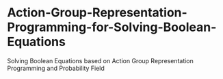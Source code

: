 # Action-Group-Representation-Programming-for-Solving-Boolean-Equations
Solving Boolean Equations based on Action Group Representation Programming and Probability Field
